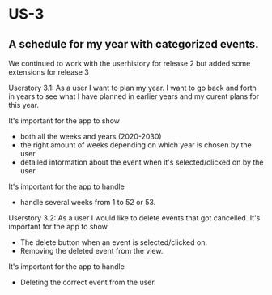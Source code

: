 # US-3
## A schedule for my year with categorized events. 
We continued to work with the userhistory for release 2 but added some extensions for release 3

Userstory 3.1: As a user I want to plan my year. I want to go back and forth in years to see what I have planned in earlier years and my curent plans for this year.  

It's important for the app to show
* both all the weeks and years (2020-2030)
* the right amount of weeks depending on which year is chosen by the user
* detailed information about the event when it's selected/clicked on by the user 

It's important for the app to handle
* handle several weeks from 1 to 52 or 53.

Userstory 3.2: As a user I would like to delete events that got cancelled.
It's important for the app to show
* The delete button when an event is selected/clicked on.
* Removing the deleted event from the view.

It's important for the app to handle
* Deleting the correct event from the user.